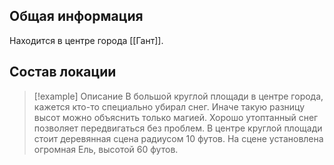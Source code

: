 ## Общая информация
Находится в центре города [[Гант]].
## Состав локации
> [!example] Описание
> В большой круглой площади в центре города, кажется кто-то специально убирал снег. Иначе такую разницу высот можно объяснить только магией. Хорошо утоптанный снег позволяет передвигаться без проблем. В центре круглой площади стоит деревянная сцена радиусом 10 футов. На сцене установлена огромная Ель, высотой 60 футов. 

